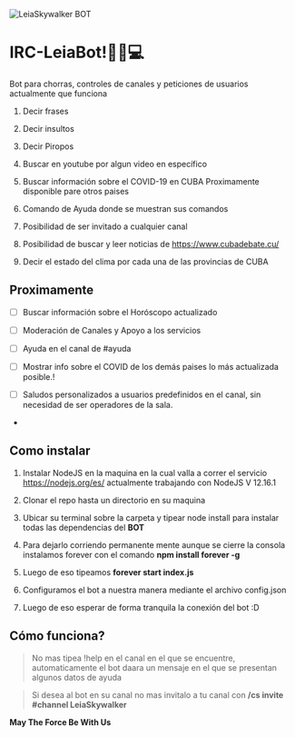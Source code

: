 ![LeiaSkywalker BOT](https://i.ibb.co/HXTctRy/leia.jpg)

# IRC-LeiaBot!🖤📡💻

Bot para chorras, controles de canales y peticiones de usuarios actualmente que funciona

  

1. Decir frases

2. Decir insultos

3. Decir Piropos

4. Buscar en youtube por algun video en específico

5. Buscar información sobre el COVID-19 en CUBA Proximamente disponible pare otros paises

6. Comando de Ayuda donde se muestran sus comandos

7. Posibilidad de ser invitado a cualquier canal

8. Posibilidad de buscar y leer noticias de https://www.cubadebate.cu/

9. Decir el estado del clima por cada una de las provincias de CUBA

## Proximamente

- [ ] Buscar información sobre el Horóscopo actualizado

- [ ] Moderación de Canales y Apoyo a los servicios

- [ ] Ayuda en el canal de #ayuda

- [ ] Mostrar info sobre el COVID de los demás paises lo más actualizada posible.!
- [ ] Saludos personalizados a usuarios predefinidos en el canal, sin necesidad de ser operadores de la sala.
- 

  

## Como instalar

  

1. Instalar NodeJS en la maquina en la cual valla a correr el servicio https://nodejs.org/es/ actualmente trabajando con NodeJS V 12.16.1

2. Clonar el repo hasta un directorio en su maquina

3. Ubicar su terminal sobre la carpeta y tipear node install para instalar todas las dependencias del **BOT**

4. Para dejarlo corriendo permanente mente aunque se cierre la consola instalamos forever con el comando **npm install forever -g**
5. Luego de eso tipeamos **forever start index.js**

7. Configuramos el bot a nuestra manera mediante el archivo config.json

8. Luego de eso esperar de forma tranquila la conexión del bot :D

## Cómo funciona?

  

> No mas tipea !help en el canal en el que se encuentre, automaticamente el bot daara un mensaje en el que se presentan algunos datos de ayuda

> Si desea al bot en su canal no mas invitalo a tu canal con 
> **/cs invite #channel LeiaSkywalker**

  

**May The Force Be With Us**

 

